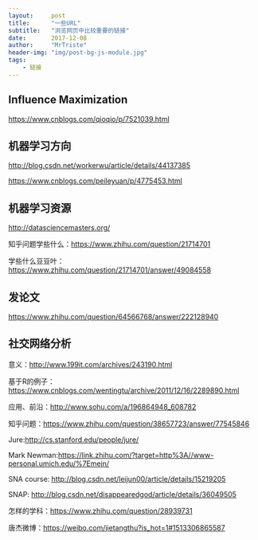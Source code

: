 ```yaml
---
layout:     post
title:      "一些URL"
subtitle:   "浏览网页中比较重要的链接"
date:       2017-12-08
author:     "MrTriste"
header-img: "img/post-bg-js-module.jpg"
tags:
    - 链接
---
```


## Influence Maximization

https://www.cnblogs.com/qioqio/p/7521039.html

## 机器学习方向

http://blog.csdn.net/workerwu/article/details/44137385

https://www.cnblogs.com/peileyuan/p/4775453.html

## 机器学习资源

http://datasciencemasters.org/

知乎问题学些什么：https://www.zhihu.com/question/21714701

学些什么豆豆叶：https://www.zhihu.com/question/21714701/answer/49084558

## 发论文

https://www.zhihu.com/question/64566768/answer/222128940

## 社交网络分析

意义：http://www.199it.com/archives/243190.html

基于R的例子：https://www.cnblogs.com/wentingtu/archive/2011/12/16/2289890.html

应用、前沿：http://www.sohu.com/a/196864948_608782

知乎问题：https://www.zhihu.com/question/38657723/answer/77545846

Jure:http://cs.stanford.edu/people/jure/

Mark Newman:https://link.zhihu.com/?target=http%3A//www-personal.umich.edu/%7Emejn/

SNA course: http://blog.csdn.net/leijun00/article/details/15219205

SNAP: http://blog.csdn.net/disappearedgod/article/details/36049505

怎样的学科：https://www.zhihu.com/question/28939731

唐杰微博：https://weibo.com/jietangthu?is_hot=1#1513306865587


